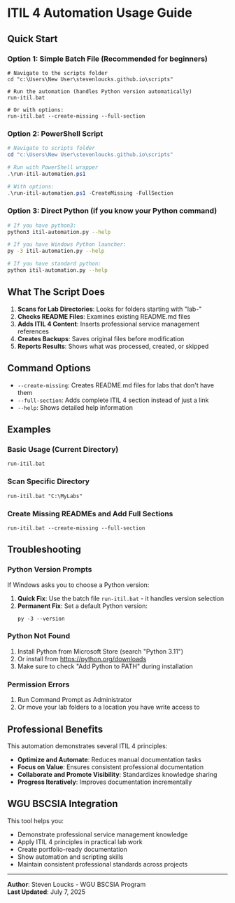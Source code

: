 # ITIL 4 Automation Usage Guide

## Quick Start

### Option 1: Simple Batch File (Recommended for beginners)
```batch
# Navigate to the scripts folder
cd "c:\Users\New User\stevenloucks.github.io\scripts"

# Run the automation (handles Python version automatically)
run-itil.bat

# Or with options:
run-itil.bat --create-missing --full-section
```

### Option 2: PowerShell Script
```powershell
# Navigate to scripts folder
cd "c:\Users\New User\stevenloucks.github.io\scripts"

# Run with PowerShell wrapper
.\run-itil-automation.ps1

# With options:
.\run-itil-automation.ps1 -CreateMissing -FullSection
```

### Option 3: Direct Python (if you know your Python command)
```bash
# If you have python3:
python3 itil-automation.py --help

# If you have Windows Python launcher:
py -3 itil-automation.py --help

# If you have standard python:
python itil-automation.py --help
```

## What The Script Does

1. **Scans for Lab Directories**: Looks for folders starting with "lab-"
2. **Checks README Files**: Examines existing README.md files
3. **Adds ITIL 4 Content**: Inserts professional service management references
4. **Creates Backups**: Saves original files before modification
5. **Reports Results**: Shows what was processed, created, or skipped

## Command Options

- `--create-missing`: Creates README.md files for labs that don't have them
- `--full-section`: Adds complete ITIL 4 section instead of just a link
- `--help`: Shows detailed help information

## Examples

### Basic Usage (Current Directory)
```batch
run-itil.bat
```

### Scan Specific Directory
```batch
run-itil.bat "C:\MyLabs"
```

### Create Missing READMEs and Add Full Sections
```batch
run-itil.bat --create-missing --full-section
```

## Troubleshooting

### Python Version Prompts
If Windows asks you to choose a Python version:

1. **Quick Fix**: Use the batch file `run-itil.bat` - it handles version selection
2. **Permanent Fix**: Set a default Python version:
   ```batch
   py -3 --version
   ```

### Python Not Found
1. Install Python from Microsoft Store (search "Python 3.11")
2. Or install from https://python.org/downloads
3. Make sure to check "Add Python to PATH" during installation

### Permission Errors
1. Run Command Prompt as Administrator
2. Or move your lab folders to a location you have write access to

## Professional Benefits

This automation demonstrates several ITIL 4 principles:

- **Optimize and Automate**: Reduces manual documentation tasks
- **Focus on Value**: Ensures consistent professional documentation
- **Collaborate and Promote Visibility**: Standardizes knowledge sharing
- **Progress Iteratively**: Improves documentation incrementally

## WGU BSCSIA Integration

This tool helps you:
- Demonstrate professional service management knowledge
- Apply ITIL 4 principles in practical lab work
- Create portfolio-ready documentation
- Show automation and scripting skills
- Maintain consistent professional standards across projects

---

**Author**: Steven Loucks - WGU BSCSIA Program  
**Last Updated**: July 7, 2025
